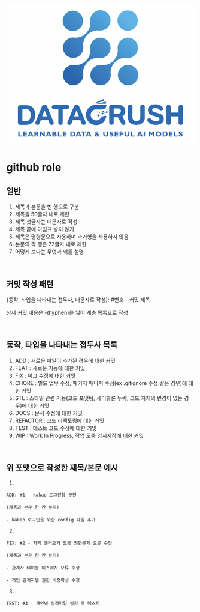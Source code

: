 [![logo](../img/logo.png)](https://datacrush.ai/)

# github role

## 일반

1. 제목과 본문을 빈 행으로 구분
2. 제목을 50글자 내로 제한
3. 제목 첫글자는 대문자로 작성
4. 제목 끝에 마침표 넣지 않기
5. 제목은 명령문으로 사용하며 과거형을 사용하지 않음
6. 본문의 각 행은 72글자 내로 제한
7. 어떻게 보다는 무엇과 왜를 설명

 
<br>

## 커밋 작성 패턴

{동작, 타입을 나타내는 접두사, 대문자로 작성}: #번호 - 커밋 제목

상세 커밋 내용은 -(hyphen)을 넣어 계층 목록으로 작성

<br>

## 동작, 타입을 나타내는 접두사 목록

1. ADD : 새로운 파일이 추가된 경우에 대한 커밋
2. FEAT : 새로운 기능에 대한 커밋
3. FIX : 버그 수정에 대한 커밋
4. CHORE : 빌드 업무 수정, 패키지 매니저 수정(ex .gitignore 수정 같은 경우)에 대한 커밋
5. STL : 스타일 관련 기능(코드 포맷팅, 세미콜론 누락, 코드 자체의 변경이 없는 경우)에 대한 커밋
6. DOCS : 문서 수정에 대한 커밋
7. REFACTOR :  코드 리팩토링에 대한 커밋
8. TEST : 테스트 코드 수정에 대한 커밋
9. WIP : Work In Progress, 작업 도중 임시저장에 대한 커밋

 
<br>

## 위 포맷으로 작성한 제목/본문 예시

1. 
```
ADD: #1 - kakao 로그인창 구현

(제목과 본문 한 칸 분리)

- kakao 로그인을 위한 config 파일 추가
```


 

2. 
```
FIX: #2 - 자막 불러오기 도중 권한문제 오류 수정

(제목과 본문 한 칸 분리)

- 관계자 테이블 미스매치 오류 수정

- 개인 관계자별 권한 비정확성 수정
```
 

3.
```
TEST: #3 - 개인별 설정파일 설정 후 테스트 
```